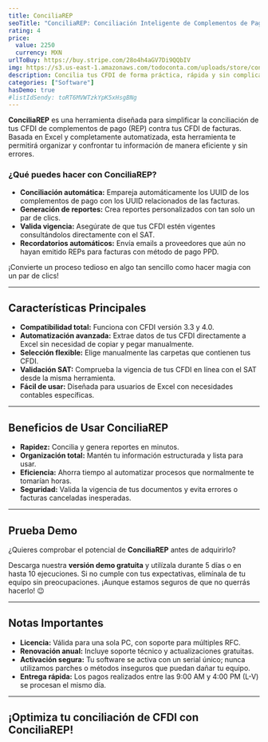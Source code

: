 ```yaml
---
title: ConciliaREP
seoTitle: "ConciliaREP: Conciliación Inteligente de Complementos de Pago y Facturas"
rating: 4
price:
  value: 2250
  currency: MXN
urlToBuy: https://buy.stripe.com/28o4h4aGV7Di9QQbIV
img: https://s3.us-east-1.amazonaws.com/todoconta.com/uploads/store/conciliarep.png
description: Concilia tus CFDI de forma práctica, rápida y sin complicaciones.
categories: ["Software"]
hasDemo: true
#listIdSendy: toRT6MVWTzkYpK5xHsgBNg
---
```

**ConciliaREP** es una herramienta diseñada para simplificar la conciliación de tus CFDI de complementos de pago (REP) contra tus CFDI de facturas. Basada en Excel y completamente automatizada, esta herramienta te permitirá organizar y confrontar tu información de manera eficiente y sin errores.

### ¿Qué puedes hacer con ConciliaREP?

- **Conciliación automática:** Empareja automáticamente los UUID de los complementos de pago con los UUID relacionados de las facturas.  
- **Generación de reportes:** Crea reportes personalizados con tan solo un par de clics.  
- **Valida vigencia:** Asegúrate de que tus CFDI estén vigentes consultándolos directamente con el SAT.  
- **Recordatorios automáticos:** Envía emails a proveedores que aún no hayan emitido REPs para facturas con método de pago PPD.  

¡Convierte un proceso tedioso en algo tan sencillo como hacer magia con un par de clics!

---

## Características Principales

- **Compatibilidad total:** Funciona con CFDI versión 3.3 y 4.0.  
- **Automatización avanzada:** Extrae datos de tus CFDI directamente a Excel sin necesidad de copiar y pegar manualmente.  
- **Selección flexible:** Elige manualmente las carpetas que contienen tus CFDI.  
- **Validación SAT:** Comprueba la vigencia de tus CFDI en línea con el SAT desde la misma herramienta.  
- **Fácil de usar:** Diseñada para usuarios de Excel con necesidades contables específicas.  

---

## Beneficios de Usar ConciliaREP

- **Rapidez:** Concilia y genera reportes en minutos.  
- **Organización total:** Mantén tu información estructurada y lista para usar.  
- **Eficiencia:** Ahorra tiempo al automatizar procesos que normalmente te tomarían horas.  
- **Seguridad:** Valida la vigencia de tus documentos y evita errores o facturas canceladas inesperadas.  

---

## Prueba Demo

¿Quieres comprobar el potencial de **ConciliaREP** antes de adquirirlo?

Descarga nuestra **versión demo gratuita** y utilízala durante 5 días o en hasta 10 ejecuciones. Si no cumple con tus expectativas, elimínala de tu equipo sin preocupaciones. ¡Aunque estamos seguros de que no querrás hacerlo! 😉

---

## Notas Importantes

- **Licencia:** Válida para una sola PC, con soporte para múltiples RFC.  
- **Renovación anual:** Incluye soporte técnico y actualizaciones gratuitas.  
- **Activación segura:** Tu software se activa con un serial único; nunca utilizamos parches o métodos inseguros que puedan dañar tu equipo.  
- **Entrega rápida:** Los pagos realizados entre las 9:00 AM y 4:00 PM (L-V) se procesan el mismo día.

---

## ¡Optimiza tu conciliación de CFDI con ConciliaREP!